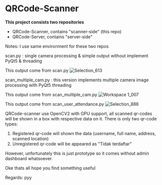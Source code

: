 # QRCode-Scanner

**This project consists two repositories** 

* QRCode-Scanner, contains "scanner-side" (this repo)
* QRCode-Server, contains "server-side"

Notes: I use same environment for these two repos

scan.py : single camera processing & simple output without implement PyQt5 & threading

This output come from scan.py
![Selection_613](https://github.com/sepdijono/QRCode-Scanner/assets/54463742/4cde3201-41e6-4929-945f-453154904f86)


scan_multiple_cam.py : this version implements multiple camera image processing with PyQt5 threading

This output come from scan_multiple_cam.py
![Workspace 1_007](https://github.com/sepdijono/QRCode-Scanner/assets/54463742/a13f751c-28bd-4809-80a3-f58e61081878)

This output come from scan_user_attendance.py
![Selection_886](https://github.com/sepdijono/QRCode-Scanner/assets/54463742/856bf0f5-2c2d-4aaf-889d-8a8620c1267c)




QRCode-scanner use OpenCV2 with GPU support, all scanned qr-codes will be shown in a box with respective data on it. There is only two qr-code types: 
1. Registered qr-code will shown the data (username, full name, address, scanned location)
2. Unregistered qr-code will be appeared as "Tidak terdaftar"
   
However, unfortunately this is just prototype so it comes without admin dashboard whatsoever. 

Oke thats all hope you find something useful

Regards: pyy

